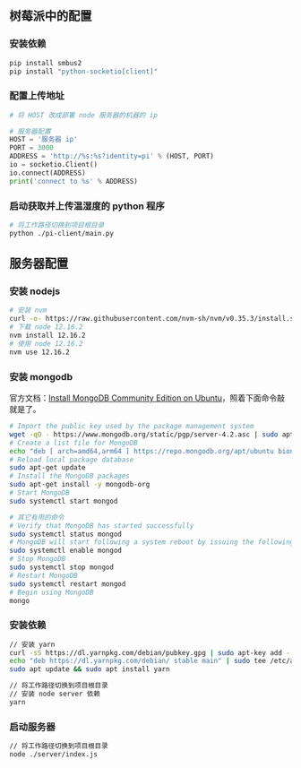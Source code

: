 ## 树莓派中的配置

### 安装依赖

```bash
pip install smbus2
pip install "python-socketio[client]"
```

### 配置上传地址

```python
# 将 HOST 改成部署 node 服务器的机器的 ip

# 服务器配置
HOST = '服务器 ip'
PORT = 3000
ADDRESS = 'http://%s:%s?identity=pi' % (HOST, PORT)
io = socketio.Client()
io.connect(ADDRESS)
print('connect to %s' % ADDRESS)
```

### 启动获取并上传温湿度的 python 程序

```bash
# 将工作路径切换到项目根目录
python ./pi-client/main.py
```

## 服务器配置

### 安装 nodejs

```bash
# 安装 nvm
curl -o- https://raw.githubusercontent.com/nvm-sh/nvm/v0.35.3/install.sh | bash
# 下载 node 12.16.2
nvm install 12.16.2
# 使用 node 12.16.2
nvm use 12.16.2
```

### 安装 mongodb

官方文档：[Install MongoDB Community Edition on Ubuntu](https://docs.mongodb.com/manual/tutorial/install-mongodb-on-ubuntu/)，照着下面命令敲就是了。

```bash
# Import the public key used by the package management system
wget -qO - https://www.mongodb.org/static/pgp/server-4.2.asc | sudo apt-key add -
# Create a list file for MongoDB
echo "deb [ arch=amd64,arm64 ] https://repo.mongodb.org/apt/ubuntu bionic/mongodb-org/4.2 multiverse" | sudo tee /etc/apt/sources.list.d/mongodb-org-4.2.list
# Reload local package database
sudo apt-get update
# Install the MongoDB packages
sudo apt-get install -y mongodb-org
# Start MongoDB
sudo systemctl start mongod

# 其它有用的命令
# Verify that MongoDB has started successfully
sudo systemctl status mongod
# MongoDB will start following a system reboot by issuing the following command
sudo systemctl enable mongod
# Stop MongoDB
sudo systemctl stop mongod
# Restart MongoDB
sudo systemctl restart mongod
# Begin using MongoDB
mongo
```

### 安装依赖

```bash
// 安装 yarn
curl -sS https://dl.yarnpkg.com/debian/pubkey.gpg | sudo apt-key add -
echo "deb https://dl.yarnpkg.com/debian/ stable main" | sudo tee /etc/apt/sources.list.d/yarn.list
sudo apt update && sudo apt install yarn

// 将工作路径切换到项目根目录
// 安装 node server 依赖
yarn
```

### 启动服务器

```bash
// 将工作路径切换到项目根目录
node ./server/index.js
```
